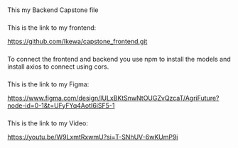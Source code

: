 ###
This my Backend Capstone file

###
This is the link to my frontend:

https://github.com/Ikewa/capstone_frontend.git

###
To connect the frontend and backend you use npm to install the models and install axios to connect using cors.

###
This is the link to my Figma:

https://www.figma.com/design/lULxBKtSnwNtOUGZvQzcaT/AgriFuture?node-id=0-1&t=UFyFYq4AotI6iSF5-1

###
This is the link to my Video:

https://youtu.be/W9LxmtRxwmU?si=T-SNhUV-6wKUmP9i